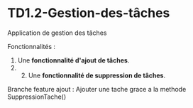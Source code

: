 # TD1.2-Gestion-des-tâches
Application de gestion des tâches

Fonctionnalités : 
1. Une **fonctionnalité d'ajout de tâches**.
2. 2. Une **fonctionnalité de suppression de tâches**.
  
Branche feature ajout : Ajouter une tache grace a la methode SuppressionTache()
